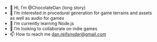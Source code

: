 - 👋 Hi, I’m @ChocolateDan (long story)
- 👀 I’m interested in procedural generation for game terrains and assets as well as audio for games
- 🌱 I’m currently learning Node.js
- 💞️ I’m looking to collaborate on indie games
- 📫 How to reach me dan.reifsnyder@gmail.com
<!---
ChocolateDan/ChocolateDan is a ✨ special ✨ repository because its `README.md` (this file) appears on your GitHub profile.
You can click the Preview link to take a look at your changes.
--->

